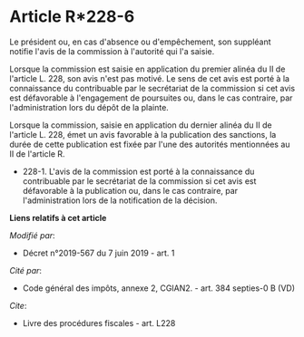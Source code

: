 # Article R*228-6

Le président ou, en cas d'absence ou d'empêchement, son suppléant notifie l'avis de la commission à l'autorité qui l'a
saisie.

Lorsque la commission est saisie en application du premier alinéa du II de l'article L. 228, son avis n'est pas motivé. Le
sens de cet avis est porté à la connaissance du contribuable par le secrétariat de la commission si cet avis est défavorable
à l'engagement de poursuites ou, dans le cas contraire, par l'administration lors du dépôt de la plainte.

Lorsque la commission, saisie en application du dernier alinéa du II de l'article L. 228, émet un avis favorable à la
publication des sanctions, la durée de cette publication est fixée par l'une des autorités mentionnées au II de l'article R.
* 228-1. L'avis de la commission est porté à la connaissance du contribuable par le secrétariat de la commission si cet avis
est défavorable à la publication ou, dans le cas contraire, par l'administration lors de la notification de la décision.

**Liens relatifs à cet article**

_Modifié par_:

  - Décret n°2019-567 du 7 juin 2019 - art. 1

_Cité par_:

  - Code général des impôts, annexe 2, CGIAN2. - art. 384 septies-0 B (VD)

_Cite_:

  - Livre des procédures fiscales - art. L228
